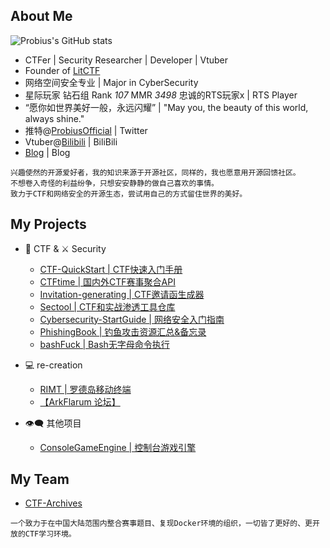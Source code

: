 <!--
**ProbiusOfficial/ProbiusOfficial** is a ✨ _special_ ✨ repository because its `README.md` (this file) appears on your GitHub profile.

Here are some ideas to get you started:

- 🔭 I’m currently working on ...
- 🌱 I’m currently learning ...
- 👯 I’m looking to collaborate on ...
- 🤔 I’m looking for help with ...
- 💬 Ask me about ...
- 📫 How to reach me: ...
- 😄 Pronouns: ...
- ⚡ Fun fact: ...
-->
## About Me
<!-- [![Top Langs](https://github-readme-stats.vercel.app/api/top-langs/?username=ProbiusOfficial&layout=compact)](https://github.com/anuraghazra/github-readme-stats) -->
![Probius's GitHub stats](https://github-readme-stats.vercel.app/api?username=ProbiusOfficial&include_all_commits=true)  
- CTFer | Security Researcher | Developer | Vtuber
- Founder of [LitCTF](https://github.com/ProbiusOfficial/LitCTF)
- 网络空间安全专业 | Major in CyberSecurity
- 星际玩家 钻石组 Rank *107* MMR *3498* 忠诚的RTS玩家x | RTS Player
- “愿你如世界美好一般，永远闪耀” | "May you, the beauty of this world, always shine."    
- 推特@[ProbiusOfficial](https://twitter.com/ProbiusOfficial) | Twitter
- Vtuber@[Bilibili](https://space.bilibili.com/27109929) | BiliBili
- [Blog](http://blog.probius.xyz/) | Blog  

```
兴趣使然的开源爱好者，我的知识来源于开源社区，同样的，我也愿意用开源回馈社区。
不想卷入奇怪的利益纷争，只想安安静静的做自己喜欢的事情。
致力于CTF和网络安全的开源生态，尝试用自己的方式留住世界的美好。

```  
## My Projects
- 🏴 CTF & ⚔ Security
   - [CTF-QuickStart | CTF快速入门手册](https://github.com/ProbiusOfficial/CTF-QuickStart)
   - [CTFtime | 国内外CTF赛事聚合API](https://github.com/ProbiusOfficial/CTFtime)
   - [Invitation-generating | CTF邀请函生成器](https://github.com/ProbiusOfficial/Invitation-generating)
   - [Sectool | CTF和实战渗透工具仓库](https://github.com/ProbiusOfficial/SecTool)
   - [Cybersecurity-StartGuide | 网络安全入门指南](https://github.com/ProbiusOfficial/Cybersecurity-StartGuide)
   - [PhishingBook | 钓鱼攻击资源汇总&备忘录](https://github.com/tib36/PhishingBook)
   - [bashFuck | Bash无字母命令执行](https://github.com/ProbiusOfficial/bashFuck)

- 💻 re-creation
   - [RIMT | 罗德岛移动终端](https://www.bilibili.com/video/BV1mv4y1N7xx)
   - [【ArkFlarum 论坛】](https://bbs.arktoolbox.jamsg.cn/) 
                                                          
- 👁️‍🗨️ 其他项目
   - [ConsoleGameEngine | 控制台游戏引擎](https://github.com/EmptyDreams/ConsoleGameEngine)

## My Team
- [CTF-Archives](https://github.com/CTF-Archives)
```
一个致力于在中国大陆范围内整合赛事题目、复现Docker环境的组织，一切皆了更好的、更开放的CTF学习环境。
```